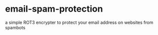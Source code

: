 # email-spam-protection

a simple ROT3 encrypter to protect your email address on websites from spambots
